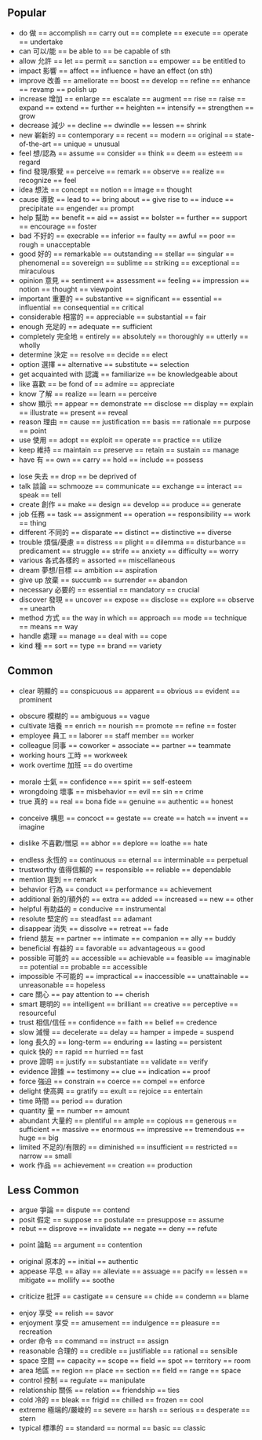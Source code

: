## Popular
+ do 做 == accomplish == carry out == complete == execute == operate == undertake
+ can 可以/能 == be able to == be capable of sth 
+ allow 允許 == let == permit == sanction == empower == be entitled to
+ impact 影響 == affect == influence = have an effect (on sth)
+ improve 改善 == ameliorate == boost == develop == refine == enhance == revamp == polish up
+ increase 增加 == enlarge == escalate == augment == rise == raise == expand == extend == further == heighten == intensify == strengthen == grow 
+ decrease 減少 == decline == dwindle == lessen == shrink 
+ new 嶄新的 == contemporary == recent == modern == original == state-of-the-art == unique = unusual
+ feel 想/認為 == assume == consider == think == deem == esteem == regard
+ find 發現/察覺 == perceive == remark == observe == realize == recognize == feel 
+ idea 想法 == concept == notion == image == thought
+ cause 導致 == lead to == bring about == give rise to == induce == precipitate == engender == prompt 
+ help 幫助 == benefit == aid == assist == bolster == further == support == encourage == foster
+ bad 不好的 == execrable == inferior == faulty == awful == poor == rough = unacceptable 
+ good 好的 == remarkable == outstanding == stellar == singular == phenomenal == sovereign == sublime == striking == exceptional == miraculous
+ opinion 意見 == sentiment == assessment == feeling == impression == notion == thought == viewpoint
+ important 重要的 == substantive == significant == essential == influential == consequential == critical
+ considerable 相當的 == appreciable == substantial == fair
+ enough 充足的 == adequate == sufficient
+ completely 完全地 = entirely == absolutely == thoroughly == utterly == wholly
+ determine 決定 == resolve == decide == elect
+ option 選擇 == alternative == substitute == selection
+ get acquainted with 認識 == familiarize == be knowledgeable about
+ like 喜歡 == be fond of == admire == appreciate
+ know 了解 == realize == learn == perceive
+ show 顯示 == appear == demonstrate == disclose == display == explain == illustrate == present == reveal
+ reason 理由 == cause == justification == basis == rationale == purpose == point
+ use 使用 == adopt == exploit == operate == practice == utilize
+ keep 維持 == maintain == preserve == retain == sustain == manage 
+ have 有 == own == carry == hold == include == possess
- lose 失去 == drop == be deprived of 
- talk 談論 == schmooze == communicate == exchange == interact == speak == tell
- create 創作 == make == design == develop == produce == generate
- job 任務 == task == assignment == operation == responsibility == work == thing
- different 不同的 == disparate == distinct == distinctive == diverse
- trouble 煩惱/憂慮 == distress == plight == dilemma == disturbance == predicament == struggle == strife == anxiety == difficulty  == worry
- various 各式各樣的 = assorted == miscellaneous
- dream 夢想/目標 == ambition == aspiration
- give up 放棄 == succumb == surrender == abandon
- necessary 必要的 == essential == mandatory == crucial
- discover 發現 == uncover == expose == disclose == explore == observe == unearth
- method 方式 == the way in which == approach == mode == technique == means == way
- handle 處理 == manage == deal with == cope
- kind 種 == sort == type == brand == variety

## Common
+ clear 明顯的 == conspicuous == apparent == obvious == evident == prominent
- obscure 模糊的 == ambiguous == vague 
- cultivate 培養 == enrich == nourish == promote == refine == foster
- employee 員工 == laborer == staff member == worker
- colleague 同事 == coworker = associate == partner == teammate
- working hours 工時 == workweek
- work overtime 加班 == do overtime
+ morale 士氣 == confidence === spirit == self-esteem
+ wrongdoing 壞事 == misbehavior == evil == sin == crime
+ true 真的 == real == bona fide == genuine == authentic == honest
- conceive 構思 == concoct == gestate == create == hatch == invent == imagine
+ dislike 不喜歡/憎惡 == abhor == deplore == loathe == hate
- endless 永恆的 == continuous == eternal == interminable == perpetual
- trustworthy 值得信賴的 == responsible == reliable == dependable
- mention 提到 == remark
- behavior 行為 == conduct == performance == achievement
- additional 新的/額外的 == extra == added == increased == new == other
- helpful 有助益的 = conducive == instrumental
- resolute 堅定的 == steadfast == adamant
- disappear 消失 == dissolve == retreat == fade
- friend 朋友 == partner == intimate == companion == ally == buddy
- beneficial 有益的 == favorable == advantageous == good
- possible 可能的  == accessible == achievable == feasible == imaginable == potential == probable == accessible
- impossible 不可能的 == impractical == inaccessible == unattainable == unreasonable == hopeless 
- care 關心 == pay attention to == cherish
- smart 聰明的 == intelligent == brilliant == creative == perceptive == resourceful 
- trust 相信/信任 == confidence == faith == belief == credence
- slow 減慢 == decelerate == delay == hamper = impede = suspend
- long 長久的 == long-term == enduring == lasting == persistent
- quick 快的 == rapid == hurried == fast
- prove 證明 == justify == substantiate == validate == verify
- evidence 證據 == testimony == clue == indication == proof
- force 強迫 == constrain == coerce == compel == enforce
- delight 使高興 == gratify == exult == rejoice == entertain
- time 時間 == period == duration
- quantity 量 == number == amount
- abundant 大量的 == plentiful == ample == copious == generous == sufficient == massive == enormous == impressive == tremendous == huge == big 
- limited 不足的/有限的 == diminished == insufficient == restricted == narrow == small
- work 作品 == achievement == creation == production

## Less Common
- argue 爭論 == dispute == contend
- posit 假定 == suppose == postulate == presuppose == assume
- rebut == disprove == invalidate == negate == deny == refute
+ point 論點 == argument == contention 
- original 原本的 == initial == authentic
- appease 平息 == allay == alleviate == assuage == pacify == lessen == mitigate == mollify == soothe
+ criticize 批評 == castigate == censure == chide == condemn == blame
- enjoy 享受 == relish == savor
- enjoyment 享受 == amusement == indulgence == pleasure == recreation
- order 命令 == command == instruct == assign
- reasonable 合理的 == credible == justifiable == rational == sensible
- space 空間 == capacity == scope == field == spot == territory == room
- area 地區 == region == place == section == field == range == space
- control 控制 == regulate == manipulate
- relationship 關係 == relation == friendship == ties
- cold 冷的 == bleak == frigid == chilled == frozen == cool
- extreme 極端的/嚴峻的 == severe == harsh == serious == desperate == stern 
- typical 標準的 == standard == normal == basic == classic
